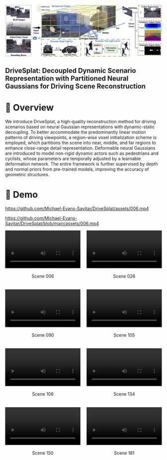 ![pipeline diagram](assets/pipeline.jpg)
## DriveSplat: Decoupled Dynamic Scenario Representation with Partitioned Neural Gaussians for Driving Scene Reconstruction

# 📖 Overview
We introduce DriveSplat, a high-quality reconstruction method for driving scenarios based on neural Gaussian representations with dynamic-static decoupling. To better accommodate the predominantly linear motion patterns of driving viewpoints, a region-wise voxel initialization scheme is employed, which partitions the scene into near, middle, and far regions to enhance close-range detail representation. Deformable neural Gaussians are introduced to model non-rigid dynamic actors such as pedestrians and cyclists, whose parameters are temporally adjusted by a learnable deformation network. The entire framework is further supervised by depth and normal priors from pre-trained models, improving the accuracy of geometric structures. 

# 👀 Demo

https://github.com/Michael-Evans-Savitar/DriveSplat/assets/006.mp4

https://github.com/Michael-Evans-Savitar/DriveSplat/blob/main/assets/006.mp4

<div style="display: grid; grid-template-columns: repeat(2, 1fr); gap: 20px;">
    <div>
        <video width="100%" controls>
            <source src="https://github.com/Michael-Evans-Savitar/DriveSplat/blob/main/assets/006.mp4" type="video/mp4">
            您的浏览器不支持视频标签
        </video>
        <p align="center">Scene 006</p>
    </div>
    <div>
        <video width="100%" controls>
            <source src="assets/026.mp4" type="video/mp4">
            您的浏览器不支持视频标签
        </video>
        <p align="center">Scene 026</p>
    </div>
    <div>
        <video width="100%" controls>
            <source src="assets/090.mp4" type="video/mp4">
            您的浏览器不支持视频标签
        </video>
        <p align="center">Scene 090</p>
    </div>
    <div>
        <video width="100%" controls>
            <source src="assets/105.mp4" type="video/mp4">
            您的浏览器不支持视频标签
        </video>
        <p align="center">Scene 105</p>
    </div>
    <div>
        <video width="100%" controls>
            <source src="assets/108.mp4" type="video/mp4">
            您的浏览器不支持视频标签
        </video>
        <p align="center">Scene 108</p>
    </div>
    <div>
        <video width="100%" controls>
            <source src="assets/134.mp4" type="video/mp4">
            您的浏览器不支持视频标签
        </video>
        <p align="center">Scene 134</p>
    </div>
    <div>
        <video width="100%" controls>
            <source src="assets/150.mp4" type="video/mp4">
            您的浏览器不支持视频标签
        </video>
        <p align="center">Scene 150</p>
    </div>
    <div>
        <video width="100%" controls>
            <source src="assets/181.mp4" type="video/mp4">
            您的浏览器不支持视频标签
        </video>
        <p align="center">Scene 181</p>
    </div>
</div>

